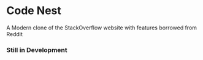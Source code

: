 # Code Nest

A Modern clone of the StackOverflow website with features borrowed from Reddit

### Still in Development